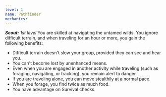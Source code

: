 ```yaml
---
level: 1
name: Pathfinder
mechanics:
---
```

_**Scout:** 1st level_
You are skilled at navigating the untamed wilds. You ignore difficult terrain, and when traveling for an hour or more, you gain the following benefits:
- Difficult terrain doesn't slow your group, provided they can see and hear you.
- You can't become lost by unenhanced means.
- Even when you are engaged in another activity while traveling (such as foraging, navigating, or tracking), you remain alert to danger.
- If you are traveling alone, you can move stealthily at a normal pace.
- When you forage, you find twice as much food.
- You have advantage on Survival checks.